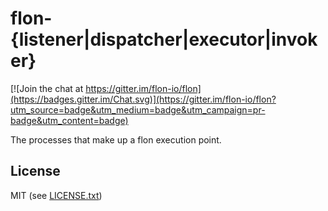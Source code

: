 
# flon-{listener|dispatcher|executor|invoker}

[![Join the chat at https://gitter.im/flon-io/flon](https://badges.gitter.im/Chat.svg)](https://gitter.im/flon-io/flon?utm_source=badge&utm_medium=badge&utm_campaign=pr-badge&utm_content=badge)

The processes that make up a flon execution point.

## License

MIT (see [LICENSE.txt](LICENSE.txt))

